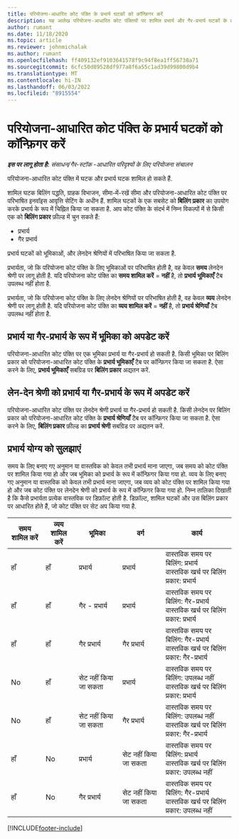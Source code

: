 ```yaml
---
title: परियोजना-आधारित कोट पंक्ति के प्रभार्य घटकों को कॉन्फ़िगर करें
description: यह आलेख परियोजना-आधारित कोट पंक्तियों पर शामिल प्रभार्य और गैर-प्रभार्य घटकों के बारे में जानकारी प्रदान करता है.
author: rumant
ms.date: 11/18/2020
ms.topic: article
ms.reviewer: johnmichalak
ms.author: rumant
ms.openlocfilehash: ff409132ef9103641578f9c94f8ea1ff56738a71
ms.sourcegitcommit: 6cfc50d89528df977a8f6a55c1ad39d99800d9b4
ms.translationtype: MT
ms.contentlocale: hi-IN
ms.lasthandoff: 06/03/2022
ms.locfileid: "8915554"
---
```

# <a name="configure-the-chargeable-components-of-a-project-based-quote-line"></a>परियोजना-आधारित कोट पंक्ति के प्रभार्य घटकों को कॉन्फ़िगर करें

_**इस पर लागू होता है:** संसाधन/गैर-स्टॉक -आधारित परिदृश्यों के लिए परियोजना संचालन_

परियोजना-आधारित कोट पंक्ति में घटक और प्रभार्य घटक शामिल हो सकते हैं.

शामिल घटक बिलिंग पद्धति, ग्राहक विभाजन, सीमा-में-रखें सीमा और परियोजना-आधारित कोट पंक्ति पर परिभाषित इनवॉइस आवृत्ति सेटिंग के अधीन हैं.
शामिल घटकों के एक सबसेट को **बिलिंग प्रकार** का उपयोग करके प्रभार्य के रूप में चिह्नित किया जा सकता है. आप कोट पंक्ति के संदर्भ में निम्न विकल्पों में से किसी एक को **बिलिंग प्रकार** फ़ील्ड में चुन सकते हैं:

   - प्रभार्य
   - गैर प्रभार्य

प्रभार्य घटकों को भूमिकाओं, और लेनदेन श्रेणियों में परिभाषित किया जा सकता है.

प्रभार्यता, जो कि परियोजना कोट पंक्ति के लिए भूमिकाओं पर परिभाषित होती है, वह केवल **समय** लेनदेन श्रेणी पर लागू होती है. यदि परियोजना कोट पंक्ति का **समय शामिल करें** = **नहीं** है, तो **प्रभार्य भूमिकाएँ** टैब उपलब्ध नहीं होता है.

प्रभार्यता, जो कि परियोजना कोट पंक्ति के लिए लेनदेन श्रेणियों पर परिभाषित होती है, वह केवल **व्यय** लेनदेन श्रेणी पर लागू होती है. यदि परियोजना कोट पंक्ति का **व्यय शामिल करें** = **नहीं** है, तो **प्रभार्य श्रेणियाँ** टैब उपलब्ध नहीं होता है.

## <a name="update-a-role-to-be-chargeable-or-non-chargeable"></a>प्रभार्य या गैर-प्रभार्य के रूप में भूमिका को अपडेट करें
परियोजना-आधारित कोट पंक्ति पर एक भूमिका प्रभार्य या गैर-प्रभार्य हो सकती है. किसी भूमिका पर बिलिंग प्रकार को परियोजना-आधारित कोट पंक्ति के **प्रभार्य भूमिकाएँ** टैब पर कॉन्फ़िगर किया जा सकता है. ऐसा करने के लिए, **प्रभार्य भूमिकाएँ** सबग्रिड पर **बिलिंग प्रकार** अद्यतन करें. 

## <a name="update-a-transaction-category-to-be-chargeable-or-non-chargeable"></a>लेन-देन श्रेणी को प्रभार्य या गैर-प्रभार्य के रूप में अपडेट करें
परियोजना-आधारित कोट पंक्ति पर लेनदेन श्रेणी प्रभार्य या गैर-प्रभार्य हो सकती है. किसी लेनदेन पर बिलिंग प्रकार को परियोजना-आधारित कोट पंक्ति के **प्रभार्य श्रेणियाँ** टैब पर कॉन्फ़िगर किया जा सकता है. ऐसा करने के लिए, **बिलिंग प्रकार** फ़ील्ड का **प्रभार्य श्रेणी** सबग्रिड पर अद्यतन करें. 

## <a name="resolve-chargeability"></a>प्रभार्य योग्य को सुलझाएं

समय के लिए बनाए गए अनुमान या वास्तविक को केवल तभी प्रभार्य माना जाएगा, जब समय को कोट पंक्ति पर शामिल किया गया हो और जब भूमिका को प्रभार्य के रूप में कॉन्फ़िगर किया गया हो.
व्यय के लिए बनाए गए अनुमान या वास्तविक को केवल तभी प्रभार्य माना जाएगा, जब व्यय को कोट पंक्ति पर शामिल किया गया हो और जब कोट पंक्ति पर लेनदेन श्रेणी को प्रभार्य के रूप में कॉन्फ़िगर किया गया हो. निम्न तालिका दिखाती है कि कैसे प्रभार्यता प्रत्येक वास्तविक पर डिफ़ॉल्ट होती है. डिफ़ॉल्ट, शामिल घटकों और उस बिलिंग प्रकार पर आधारित होते हैं, जो कोट पंक्ति पर सेट अप किया गया है.

| समय शामिल करें | व्यय शामिल करें | भूमिका | वर्ग | कार्य |
| --- | --- | --- | --- | --- |
| हाँ | हाँ | प्रभार्य | प्रभार्य | वास्तविक समय पर बिलिंग: प्रभार्य </br>वास्तविक खर्च पर बिलिंग प्रकार: प्रभार्य |
| हाँ | हाँ | गैर - प्रभार्य | प्रभार्य | वास्तविक समय पर बिलिंग: गैर-प्रभार्य </br>वास्तविक खर्च पर बिलिंग प्रकार: प्रभार्य |
| हाँ | हाँ | गैर प्रभार्य | गैर प्रभार्य | वास्तविक समय पर बिलिंग: गैर-प्रभार्य </br>वास्तविक खर्च पर बिलिंग प्रकार: गैर-प्रभार्य |
| No | हाँ | सेट नहीं किया जा सकता | प्रभार्य | वास्तविक समय पर बिलिंग: उपलब्ध नहीं </br>वास्तविक खर्च पर बिलिंग प्रकार: प्रभार्य |
| No | हाँ | सेट नहीं किया जा सकता | गैर प्रभार्य | वास्तविक समय पर बिलिंग: उपलब्ध नहीं </br>वास्तविक खर्च पर बिलिंग प्रकार: गैर-प्रभार्य |
| हाँ | No | प्रभार्य | सेट नहीं किया जा सकता | वास्तविक समय पर बिलिंग: प्रभार्य </br>वास्तविक खर्च पर बिलिंग प्रकार: उपलब्ध नहीं |
| हाँ | No | गैर प्रभार्य | सेट नहीं किया जा सकता | वास्तविक समय पर बिलिंग: गैर-प्रभार्य </br> वास्तविक खर्च पर बिलिंग प्रकार: उपलब्ध नहीं |


[!INCLUDE[footer-include](../includes/footer-banner.md)]